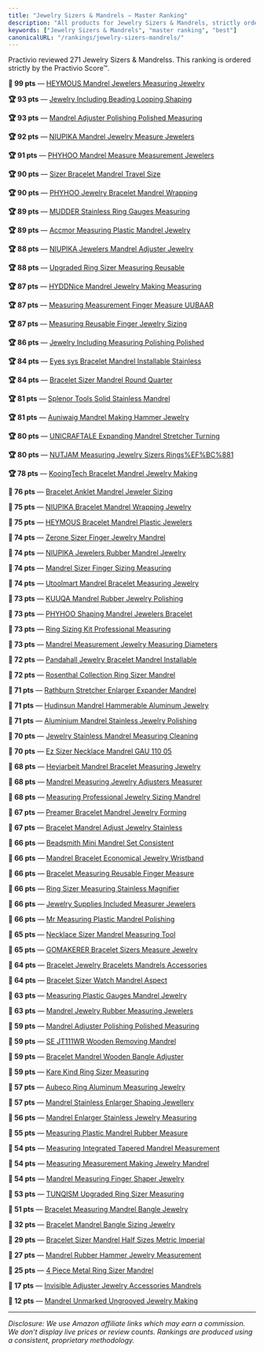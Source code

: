 ```yaml
---
title: "Jewelry Sizers & Mandrels — Master Ranking"
description: "All products for Jewelry Sizers & Mandrels, strictly ordered by the Practivio Score™."
keywords: ["Jewelry Sizers & Mandrels", "master ranking", "best"]
canonicalURL: "/rankings/jewelry-sizers-mandrels/"
---
```


Practivio reviewed 271 Jewelry Sizers & Mandrelss. This ranking is ordered strictly by the Practivio Score™.

**💎 99 pts** — [HEYMOUS Mandrel Jewelers Measuring Jewelry](/products/heymous-mandrel-jewelers-measuring-jewelry-B07V6X5K32/)

**🏆 93 pts** — [Jewelry Including Beading Looping Shaping](/products/jewelry-including-beading-looping-shaping-B083K9XKL4/)

**🏆 93 pts** — [Mandrel Adjuster Polishing Polished Measuring](/products/mandrel-adjuster-polishing-polished-measuring-B08LNBSWTY/)

**🏆 92 pts** — [NIUPIKA Mandrel Jewelry Measure Jewelers](/products/niupika-mandrel-jewelry-measure-jewelers-B071KF9BD6/)

**🏆 91 pts** — [PHYHOO Mandrel Measure Measurement Jewelers](/products/phyhoo-mandrel-measure-measurement-jewelers-B017JRQGQI/)

**🏆 90 pts** — [Sizer Bracelet Mandrel Travel Size](/products/sizer-bracelet-mandrel-travel-size-B0058EDIYI/)

**🏆 90 pts** — [PHYHOO Jewelry Bracelet Mandrel Wrapping](/products/phyhoo-jewelry-bracelet-mandrel-wrapping-B017H0VPHW/)

**🏆 89 pts** — [MUDDER Stainless Ring Gauges Measuring](/products/mudder-stainless-ring-gauges-measuring-B01CCG6IQY/)

**🏆 89 pts** — [Accmor Measuring Plastic Mandrel Jewelry](/products/accmor-measuring-plastic-mandrel-jewelry-B088WGMV77/)

**🏆 88 pts** — [NIUPIKA Jewelers Mandrel Adjuster Jewelry](/products/niupika-jewelers-mandrel-adjuster-jewelry-B01LCRS308/)

**🏆 88 pts** — [Upgraded Ring Sizer Measuring Reusable](/products/upgraded-ring-sizer-measuring-reusable-B0BZRGM3L7/)

**🏆 87 pts** — [HYDDNice Mandrel Jewelry Making Measuring](/products/hyddnice-mandrel-jewelry-making-measuring-B07SBMK5QN/)

**🏆 87 pts** — [Measuring Measurement Finger Measure UUBAAR](/products/measuring-measurement-finger-measure-uubaar-B08D7FGTKP/)

**🏆 87 pts** — [Measuring Reusable Finger Jewelry Sizing](/products/measuring-reusable-finger-jewelry-sizing-B09QGSGVP3/)

**🏆 86 pts** — [Jewelry Including Measuring Polishing Polished](/products/jewelry-including-measuring-polishing-polished-B09QM2PQ8B/)

**🏆 84 pts** — [Eyes sys Bracelet Mandrel Installable Stainless](/products/eyes-sys-bracelet-mandrel-installable-stainless-B09CD6C2SC/)

**🏆 84 pts** — [Bracelet Sizer Mandrel Round Quarter](/products/bracelet-sizer-mandrel-round-quarter-B0DXXM7WNN/)

**🏆 81 pts** — [Splenor Tools Solid Stainless Mandrel](/products/splenor-tools-solid-stainless-mandrel-B0BWRXHZTL/)

**🏆 81 pts** — [Auniwaig Mandrel Making Hammer Jewelry](/products/auniwaig-mandrel-making-hammer-jewelry-B09FK61DKY/)

**🏆 80 pts** — [UNICRAFTALE Expanding Mandrel Stretcher Turning](/products/unicraftale-expanding-mandrel-stretcher-turning-B0CSYYWT3W/)

**🏆 80 pts** — [NUTJAM Measuring Jewelry Sizers Rings%EF%BC%881](/products/nutjam-measuring-jewelry-sizers-ringsefbc881-B0B3ZYRLFY/)

**🏆 78 pts** — [KooingTech Bracelet Mandrel Jewelry Making](/products/kooingtech-bracelet-mandrel-jewelry-making-B0D93WVFPY/)

**🛒 76 pts** — [Bracelet Anklet Mandrel Jeweler Sizing](/products/bracelet-anklet-mandrel-jeweler-sizing-B000OVPE42/)

**🛒 75 pts** — [NIUPIKA Bracelet Mandrel Wrapping Jewelry](/products/niupika-bracelet-mandrel-wrapping-jewelry-B01KZLVRKK/)

**🛒 75 pts** — [HEYMOUS Bracelet Mandrel Plastic Jewelers](/products/heymous-bracelet-mandrel-plastic-jewelers-B07XZ4MZD3/)

**🛒 74 pts** — [Zerone Sizer Finger Jewelry Mandrel](/products/zerone-sizer-finger-jewelry-mandrel-B08H5C971R/)

**🛒 74 pts** — [NIUPIKA Jewelers Rubber Mandrel Jewelry](/products/niupika-jewelers-rubber-mandrel-jewelry-B071FJ4ZYY/)

**🛒 74 pts** — [Mandrel Sizer Finger Sizing Measuring](/products/mandrel-sizer-finger-sizing-measuring-B07Q35Y7CX/)

**🛒 74 pts** — [Utoolmart Mandrel Bracelet Measuring Jewelry](/products/utoolmart-mandrel-bracelet-measuring-jewelry-B082GS13GY/)

**🛒 73 pts** — [KUUQA Mandrel Rubber Jewelry Polishing](/products/kuuqa-mandrel-rubber-jewelry-polishing-B07N8W1NFT/)

**🛒 73 pts** — [PHYHOO Shaping Mandrel Jewelers Bracelet](/products/phyhoo-shaping-mandrel-jewelers-bracelet-B01J2ZRWWW/)

**🛒 73 pts** — [Ring Sizing Kit Professional Measuring](/products/ring-sizing-kit-professional-measuring-B0F4F23DL7/)

**🛒 73 pts** — [Mandrel Measurement Jewelry Measuring Diameters](/products/mandrel-measurement-jewelry-measuring-diameters-B08NSZ8H8Z/)

**🛒 72 pts** — [Pandahall Jewelry Bracelet Mandrel Installable](/products/pandahall-jewelry-bracelet-mandrel-installable-B0788LCL8X/)

**🛒 72 pts** — [Rosenthal Collection Ring Sizer Mandrel](/products/rosenthal-collection-ring-sizer-mandrel-B01MG5HOEO/)

**🛒 71 pts** — [Rathburn Stretcher Enlarger Expander Mandrel](/products/rathburn-stretcher-enlarger-expander-mandrel-B01AKKAVAS/)

**🛒 71 pts** — [Hudinsun Mandrel Hammerable Aluminum Jewelry](/products/hudinsun-mandrel-hammerable-aluminum-jewelry-B0F5P51PJB/)

**🛒 71 pts** — [Aluminium Mandrel Stainless Jewelry Polishing](/products/aluminium-mandrel-stainless-jewelry-polishing-B01LN3FAQG/)

**🛒 70 pts** — [Jewelry Stainless Mandrel Measuring Cleaning](/products/jewelry-stainless-mandrel-measuring-cleaning-B08B61RFHD/)

**🛒 70 pts** — [Ez Sizer Necklace Mandrel GAU 110 05](/products/ez-sizer-necklace-mandrel-gau-110-05-B0058EDIUM/)

**🛒 68 pts** — [Heyiarbeit Mandrel Bracelet Measuring Jewelry](/products/heyiarbeit-mandrel-bracelet-measuring-jewelry-B09FSP6CBK/)

**🛒 68 pts** — [Mandrel Measuring Jewelry Adjusters Measurer](/products/mandrel-measuring-jewelry-adjusters-measurer-B097XLQ8ZF/)

**🛒 68 pts** — [Measuring Professional Jewelry Sizing Mandrel](/products/measuring-professional-jewelry-sizing-mandrel-B0F9F8P8G6/)

**🛒 67 pts** — [Preamer Bracelet Mandrel Jewelry Forming](/products/preamer-bracelet-mandrel-jewelry-forming-B07BMT2MKW/)

**🛒 67 pts** — [Bracelet Mandrel Adjust Jewelry Stainless](/products/bracelet-mandrel-adjust-jewelry-stainless-B0CN9R9DZ4/)

**🛒 66 pts** — [Beadsmith Mini Mandrel Set Consistent](/products/beadsmith-mini-mandrel-set-consistent-B09NQRB74C/)

**🛒 66 pts** — [Mandrel Bracelet Economical Jewelry Wristband](/products/mandrel-bracelet-economical-jewelry-wristband-B09W5X2FVY/)

**🛒 66 pts** — [Bracelet Measuring Reusable Finger Measure](/products/bracelet-measuring-reusable-finger-measure-B0F7QT1HG5/)

**🛒 66 pts** — [Ring Sizer Measuring Stainless Magnifier](/products/ring-sizer-measuring-stainless-magnifier-B0FC6GQMM5/)

**🛒 66 pts** — [Jewelry Supplies Included Measurer Jewelers](/products/jewelry-supplies-included-measurer-jewelers-B0DLKQ9YV1/)

**🛒 66 pts** — [Mr Measuring Plastic Mandrel Polishing](/products/mr-measuring-plastic-mandrel-polishing-B0944CN368/)

**🛒 65 pts** — [Necklace Sizer Mandrel Measuring Tool](/products/necklace-sizer-mandrel-measuring-tool-B0DXGKGBCL/)

**🛒 65 pts** — [GOMAKERER Bracelet Sizers Measure Jewelry](/products/gomakerer-bracelet-sizers-measure-jewelry-B0CSP8GTZ9/)

**🛒 64 pts** — [Bracelet Jewelry Bracelets Mandrels Accessories](/products/bracelet-jewelry-bracelets-mandrels-accessories-B0DJSCSGJL/)

**🛒 64 pts** — [Bracelet Sizer Watch Mandrel Aspect](/products/bracelet-sizer-watch-mandrel-aspect-B0DVL6LVR9/)

**🛒 63 pts** — [Measuring Plastic Gauges Mandrel Jewelry](/products/measuring-plastic-gauges-mandrel-jewelry-B08T73Q2H5/)

**🚫 63 pts** — [Mandrel Jewelry Rubber Measuring Jewelers](/products/mandrel-jewelry-rubber-measuring-jewelers-B0BR836RVR/)

**🚫 59 pts** — [Mandrel Adjuster Polishing Polished Measuring](/products/mandrel-adjuster-polishing-polished-measuring-B0CZCYCGTG/)

**🚫 59 pts** — [SE JT111WR Wooden Removing Mandrel](/products/se-jt111wr-wooden-removing-mandrel-B009NZMMBI/)

**🚫 59 pts** — [Bracelet Mandrel Wooden Bangle Adjuster](/products/bracelet-mandrel-wooden-bangle-adjuster-B0B6TWTW1V/)

**🚫 59 pts** — [Kare Kind Ring Sizer Measuring](/products/kare-kind-ring-sizer-measuring-B09XVCY7HN/)

**🚫 57 pts** — [Aubeco Ring Aluminum Measuring Jewelry](/products/aubeco-ring-aluminum-measuring-jewelry-B0D3PTRP1T/)

**🚫 57 pts** — [Mandrel Stainless Enlarger Shaping Jewellery](/products/mandrel-stainless-enlarger-shaping-jewellery-B09CDQ5895/)

**🚫 56 pts** — [Mandrel Enlarger Stainless Jewelry Measuring](/products/mandrel-enlarger-stainless-jewelry-measuring-B093Q4YC5G/)

**🚫 55 pts** — [Measuring Plastic Mandrel Rubber Measure](/products/measuring-plastic-mandrel-rubber-measure-B096Y4D5L4/)

**🚫 54 pts** — [Measuring Integrated Tapered Mandrel Measurement](/products/measuring-integrated-tapered-mandrel-measurement-B0DZP3VBTK/)

**🚫 54 pts** — [Measuring Measurement Making Jewelry Mandrel](/products/measuring-measurement-making-jewelry-mandrel-B0CYGNXSM9/)

**🚫 54 pts** — [Mandrel Measuring Finger Shaper Jewelry](/products/mandrel-measuring-finger-shaper-jewelry-B0DP2QN37B/)

**🚫 53 pts** — [TUNQISM Upgraded Ring Sizer Measuring](/products/tunqism-upgraded-ring-sizer-measuring-B0FGCT63GY/)

**🚫 51 pts** — [Bracelet Measuring Mandrel Bangle Jewelry](/products/bracelet-measuring-mandrel-bangle-jewelry-B0D9MB8HNZ/)

**🚫 32 pts** — [Bracelet Mandrel Bangle Sizing Jewelry](/products/bracelet-mandrel-bangle-sizing-jewelry-B0D6GM4JP4/)

**🚫 29 pts** — [Bracelet Sizer Mandrel Half Sizes Metric Imperial](/products/bracelet-sizer-mandrel-half-sizes-metric-imperial-B0F9N3K8TB/)

**🚫 27 pts** — [Mandrel Rubber Hammer Jewelry Measurement](/products/mandrel-rubber-hammer-jewelry-measurement-B0CQ8JLHNK/)

**🚫 25 pts** — [4 Piece Metal Ring Sizer Mandrel](/products/4-piece-metal-ring-sizer-mandrel-B0F847KZGL/)

**🚫 17 pts** — [Invisible Adjuster Jewelry Accessories Mandrels](/products/invisible-adjuster-jewelry-accessories-mandrels-B0F5WGL6LD/)

**🚫 12 pts** — [Mandrel Unmarked Ungrooved Jewelry Making](/products/mandrel-unmarked-ungrooved-jewelry-making-B01JAJB0GY/)

---
_Disclosure: We use Amazon affiliate links which may earn a commission. We don’t display live prices or review counts. Rankings are produced using a consistent, proprietary methodology._

